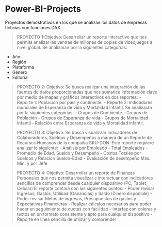 # Power-BI-Projects
Proyectos demostrativos en los que se analizan los datos de empresas ficticias con funciones DAX.

> PROYECTO 1:Objetivo:
> Desarrollar un reporte interactivo que nos permita analizar las ventras de millones de copias de videojuegos a nivel global.
> Se analizarán por la siguientes categorías:
  - Año
  - Región
  - Plataforma
  - Género
  - Editorial

> PROYECTO 2:
    Objetivo:
      Se busca realizar una integración de las fuentes de datos proporcionadas que nos sumarice información clave por medio de mapas y gráficos interactivos en dos reportes:
      - Reporte 1: Poblacion por país y continente.
      - Reporte 2: Indicadores munciales de Esperanza de vida y Mortalidad infantil.
      Se analizarán por la siguientes categorías:
      - Grupos de Continente
      - Grupos de Población
      - Grupos de Esperanza de vida
      - Grupos de Mortalidad Infantil
      - Relación entre Esperanza de vida y Mortalidad infantil.

> PROYECTO 3:
    Objetivo:
      Se busca visualizzar indicadores de Colaboradores, Sueldos y Desempeños a manera de un Reporte de Recursos Humanos de la compañía SKU-DON.
      Este reporte requiere analizar lo siguiente:
      - Análisis por Empleado
      - Total Empleados
      - Promedio de Edad, Sueldo y Desempeño
      - Costos Totales por Sueldos y Relacion Sueldo-Edad
      - Evaluación de desempeño Max. Min. y por Jefe

> PROYECTO 4:
    Objetivo:
      Desarrollar un reporte de Finanzas Personales que nos permita visualizar e interactuar con indicadores sencillos de comprender desde cualquier dispositivo (PC, Tablet, Celular)
      El reporte contará con los siguientes puntos:
      - Poder revisar Ingresos, Gastos, Utilidad (Ganancias) y Saldo (Dinero disponible)
      - Poder revisar Metas de ingresos, Presupuestos de gastos y Expectativas Financieras
      - Realizar cálculos necesarios para poder hacer un seguimiento de cuotas con facilidad
      - Interfaz con colores y textos en un formato consistente y apto para cualquier dispositivo
      - Reporte en línea sencillo de utilizar y comprender
